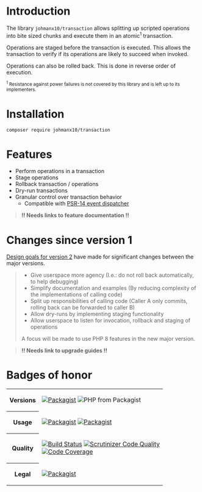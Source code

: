 # Introduction

The library `johmanx10/transaction` allows splitting up scripted operations into
bite sized chunks and execute them in an atomic<sup>1</sup> transaction.

Operations are staged before the transaction is executed. This allows the
transaction to verify if its operations are likely to succeed when invoked.

Operations can also be rolled back. This is done in reverse order of execution.

<small><sup>1</sup> Resistance against power failures is not covered by this
library and is left up to its implementers.</small>

# Installation

```
composer require johmanx10/transaction
```

# Features

- Perform operations in a transaction
- Stage operations
- Rollback transaction / operations
- Dry-run transactions
- Granular control over transaction behavior
   - Compatible with [PSR-14 event dispatcher](https://www.php-fig.org/psr/psr-14/)

> **!! Needs links to feature documentation !!**

# Changes since version 1

[Design goals for version 2](https://github.com/johmanx10/transaction/milestone/3)
have made for significant changes between the major versions.

> - Give userspace more agency (I.e.: do not roll back automatically, to help debugging)
> - Simplify documentation and examples (By reducing complexity of the implementations of calling code)
> - Split up responsibilities of calling code (Caller A only commits, rolling back can be forwarded to caller B)
> - Allow dry-runs by implementing staging functionality
> - Allow userspace to listen for invocation, rollback and staging of operations
> 
> A focus will be made to use PHP 8 features in the new major version.

> **!! Needs link to upgrade guides !!**

# Badges of honor

<table>
  <tbody>
    <tr>
      <th>Versions</th>
      <td>

[![Packagist](https://img.shields.io/packagist/v/johmanx10/transaction.png)](https://packagist.org/packages/johmanx10/transaction)
![PHP from Packagist](https://img.shields.io/packagist/php-v/johmanx10/transaction.svg)
      </td>
    </tr>
    <tr>
      <th>Usage</th>
      <td>

[![Packagist](https://img.shields.io/packagist/dt/johmanx10/transaction.png)](https://packagist.org/packages/johmanx10/transaction/stats)
[![Packagist](https://img.shields.io/packagist/dm/johmanx10/transaction.png)](https://packagist.org/packages/johmanx10/transaction/stats)
      </td>
    </tr>
    <tr>
      <th>Quality</th>
      <td>

[![Build Status](https://scrutinizer-ci.com/g/johmanx10/transaction/badges/build.png?b=master)](https://scrutinizer-ci.com/g/johmanx10/transaction/build-status/master)
[![Scrutinizer Code Quality](https://scrutinizer-ci.com/g/johmanx10/transaction/badges/quality-score.png?b=master)](https://scrutinizer-ci.com/g/johmanx10/transaction/?branch=master)        
[![Code Coverage](https://scrutinizer-ci.com/g/johmanx10/transaction/badges/coverage.png?b=master)](https://scrutinizer-ci.com/g/johmanx10/transaction/?branch=master)
      </td>
    </tr>
    <tr>
      <th>Legal</th>
      <td>

[![Packagist](https://img.shields.io/packagist/l/johmanx10/transaction.svg)](LICENSE)
      </td>
    </tr>
  </tbody>
</table>
